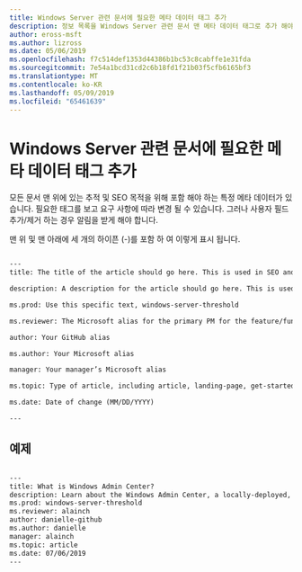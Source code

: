 ```yaml
---
title: Windows Server 관련 문서에 필요한 메타 데이터 태그 추가
description: 정보 목록을 Windows Server 관련 문서 맨 메타 데이터 태그로 추가 해야 합니다. 필요한 태그를 보고와 팀 요구 사항에 따라 변경 될 수 있습니다.
author: eross-msft
ms.author: lizross
ms.date: 05/06/2019
ms.openlocfilehash: f7c514def1353d44386b1bc53c8cabffe1e31fda
ms.sourcegitcommit: 7e54a1bcd31cd2c6b18fd1f21b03f5cfb6165bf3
ms.translationtype: MT
ms.contentlocale: ko-KR
ms.lasthandoff: 05/09/2019
ms.locfileid: "65461639"
---
```

# <a name="add-the-required-metadata-tags-to-your-windows-server-related-article"></a>Windows Server 관련 문서에 필요한 메타 데이터 태그 추가

모든 문서 맨 위에 있는 추적 및 SEO 목적을 위해 포함 해야 하는 특정 메타 데이터가 있습니다. 필요한 태그를 보고 요구 사항에 따라 변경 될 수 있습니다. 그러나 사용자 필드 추가/제거 하는 경우 알림을 받게 해야 합니다.

맨 위 및 맨 아래에 세 개의 하이픈 (-)를 포함 하 여 이렇게 표시 됩니다.

```markdown

---
title: The title of the article should go here. This is used in SEO and search results.

description: A description for the article should go here. This is used in search results, to provide users with information about whether the article has the information they’re looking for.

ms.prod: Use this specific text, windows-server-threshold

ms.reviewer: The Microsoft alias for the primary PM for the feature/functionality

author: Your GitHub alias

ms.author: Your Microsoft alias

manager: Your manager’s Microsoft alias

ms.topic: Type of article, including article, landing-page, get-started-article, or reference

ms.date: Date of change (MM/DD/YYYY)

---

```

## <a name="example"></a>예제

```markdown

---
title: What is Windows Admin Center?
description: Learn about the Windows Admin Center, a locally-deployed, browser-based management tool set that lets you manage your Windows Servers with no Azure or cloud dependency.
ms.prod: windows-server-threshold
ms.reviewer: alainch
author: danielle-github
ms.author: danielle
manager: alainch
ms.topic: article
ms.date: 07/06/2019
---

```